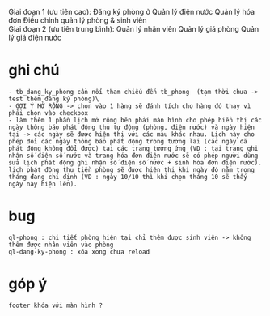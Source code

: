 Giai đoạn 1 (ưu tiên cao):
    Đăng ký phòng ở
    Quản lý điện nước
    Quản lý hóa đơn
    Điều chỉnh quản lý phòng & sinh viên    
Giai đoạn 2 (ưu tiên trung bình):
    Quản lý nhân viên
    Quản lý giá phòng
    Quản lý giá điện nước

# ghi chú
    - tb_dang_ky_phong cần nối tham chiếu đến tb_phong  (tạm thời chưa -> test thêm đăng ký phòng)\
    - GỢI Ý MỞ RỘNG -> chọn vào 1 hàng sẽ đánh tích cho hàng đó thay vì phải chọn vào checkbox
    - làm thêm 1 phần lịch mở rộng bên phải màn hình cho phép hiển thị các ngày thông báo phát động thu tự động (phòng, điện nước) và ngày hiện tại -> các ngày sẽ được hiện thị với các màu khác nhau. Lịch này cho phép đổi các ngày thông báo phát động trong tương lai (các ngày đã phát động không đổi được) tại các trang tương ứng (VD : tại trang ghi nhận số điện số nước và trang hóa đơn điện nước sẽ có phép người dùng sửa lịch phát động ghi nhận số điện số nước + sinh hóa đơn điện nước). lịch phát động thu tiền phòng sẽ được hiện thị khi ngày đó nằm trong tháng đang chỉ định (VD : ngày 10/10 thì khi chọn tháng 10 sẽ thấy ngày này hiện lên).

# bug 
    ql-phong : chi tiết phòng hiện tại chỉ thêm được sinh viên -> không thêm được nhân viên vào phòng
    ql-dang-ky-phong : xóa xong chưa reload

# góp ý 
    footer khóa với màn hình ?